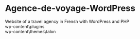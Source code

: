 # Agence-de-voyage-WordPress
Website of a travel agency in Frensh with WordPress and PHP<br>
wp-content\plugins<br>
wp-content\themes\talon
